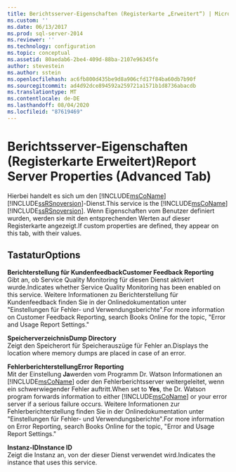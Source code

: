 ```yaml
---
title: Berichtsserver-Eigenschaften (Registerkarte „Erweitert“) | Microsoft-Dokumentation
ms.custom: ''
ms.date: 06/13/2017
ms.prod: sql-server-2014
ms.reviewer: ''
ms.technology: configuration
ms.topic: conceptual
ms.assetid: 80aedab6-2be4-409d-88ba-2107e96345fe
author: stevestein
ms.author: sstein
ms.openlocfilehash: ac6fb800d435be9d8a906cfd17f84ba60db7b90f
ms.sourcegitcommit: ad4d92dce894592a259721a1571b1d8736abacdb
ms.translationtype: MT
ms.contentlocale: de-DE
ms.lasthandoff: 08/04/2020
ms.locfileid: "87619469"
---
```

# <a name="report-server-properties-advanced-tab"></a><span data-ttu-id="1faca-102">Berichtsserver-Eigenschaften (Registerkarte Erweitert)</span><span class="sxs-lookup"><span data-stu-id="1faca-102">Report Server Properties (Advanced Tab)</span></span>
  <span data-ttu-id="1faca-103">Hierbei handelt es sich um den [!INCLUDE[msCoName](../../includes/msconame-md.md)][!INCLUDE[ssRSnoversion](../../includes/ssrsnoversion-md.md)]-Dienst.</span><span class="sxs-lookup"><span data-stu-id="1faca-103">This service is the [!INCLUDE[msCoName](../../includes/msconame-md.md)] [!INCLUDE[ssRSnoversion](../../includes/ssrsnoversion-md.md)].</span></span> <span data-ttu-id="1faca-104">Wenn Eigenschaften vom Benutzer definiert wurden, werden sie mit den entsprechenden Werten auf dieser Registerkarte angezeigt.</span><span class="sxs-lookup"><span data-stu-id="1faca-104">If custom properties are defined, they appear on this tab, with their values.</span></span>  
  
## <a name="options"></a><span data-ttu-id="1faca-105">Tastatur</span><span class="sxs-lookup"><span data-stu-id="1faca-105">Options</span></span>  
 <span data-ttu-id="1faca-106">**Berichterstellung für Kundenfeedback**</span><span class="sxs-lookup"><span data-stu-id="1faca-106">**Customer Feedback Reporting**</span></span>  
 <span data-ttu-id="1faca-107">Gibt an, ob Service Quality Monitoring für diesen Dienst aktiviert wurde.</span><span class="sxs-lookup"><span data-stu-id="1faca-107">Indicates whether Service Quality Monitoring has been enabled on this service.</span></span> <span data-ttu-id="1faca-108">Weitere Informationen zu Berichterstellung für Kundenfeedback finden Sie in der Onlinedokumentation unter "Einstellungen für Fehler- und Verwendungsberichte".</span><span class="sxs-lookup"><span data-stu-id="1faca-108">For more information on Customer Feedback Reporting, search Books Online for the topic, "Error and Usage Report Settings."</span></span>  
  
 <span data-ttu-id="1faca-109">**Speicherverzeichnis**</span><span class="sxs-lookup"><span data-stu-id="1faca-109">**Dump Directory**</span></span>  
 <span data-ttu-id="1faca-110">Zeigt den Speicherort für Speicherauszüge für Fehler an.</span><span class="sxs-lookup"><span data-stu-id="1faca-110">Displays the location where memory dumps are placed in case of an error.</span></span>  
  
 <span data-ttu-id="1faca-111">**Fehlerberichterstellung**</span><span class="sxs-lookup"><span data-stu-id="1faca-111">**Error Reporting**</span></span>  
 <span data-ttu-id="1faca-112">Mit der Einstellung **Ja**werden vom Programm Dr. Watson Informationen an [!INCLUDE[msCoName](../../includes/msconame-md.md)] oder den Fehlerberichtsserver weitergeleitet, wenn ein schwerwiegender Fehler auftritt.</span><span class="sxs-lookup"><span data-stu-id="1faca-112">When set to **Yes**, the Dr. Watson program forwards information to either [!INCLUDE[msCoName](../../includes/msconame-md.md)] or your error server if a serious failure occurs.</span></span> <span data-ttu-id="1faca-113">Weitere Informationen zur Fehlerberichterstellung finden Sie in der Onlinedokumentation unter "Einstellungen für Fehler- und Verwendungsberichte".</span><span class="sxs-lookup"><span data-stu-id="1faca-113">For more information on Error Reporting, search Books Online for the topic, "Error and Usage Report Settings."</span></span>  
  
 <span data-ttu-id="1faca-114">**Instanz-ID**</span><span class="sxs-lookup"><span data-stu-id="1faca-114">**Instance ID**</span></span>  
 <span data-ttu-id="1faca-115">Zeigt die Instanz an, von der dieser Dienst verwendet wird.</span><span class="sxs-lookup"><span data-stu-id="1faca-115">Indicates the instance that uses this service.</span></span>  
  
  
